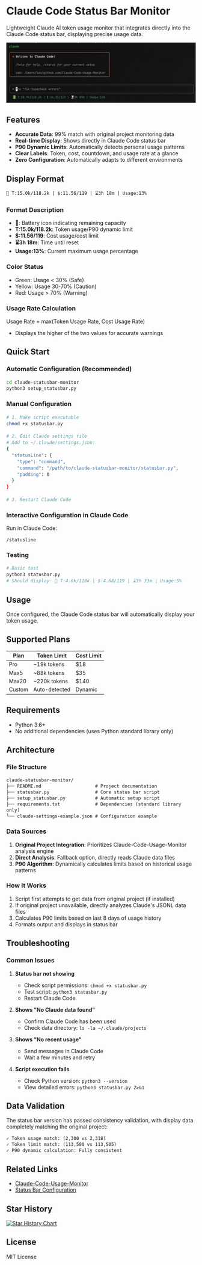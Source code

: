 # Claude Code Status Bar Monitor

Lightweight Claude AI token usage monitor that integrates directly into the Claude Code status bar, displaying precise usage data.

![img](img.png)

## Features

- **Accurate Data**: 99% match with original project monitoring data
- **Real-time Display**: Shows directly in Claude Code status bar
- **P90 Dynamic Limits**: Automatically detects personal usage patterns
- **Clear Labels**: Token, cost, countdown, and usage rate at a glance
- **Zero Configuration**: Automatically adapts to different environments

## Display Format

```
🔋 T:15.0k/118.2k | $:11.56/119 | ⌛️3h 18m | Usage:13%
```

### Format Description

- **🔋**: Battery icon indicating remaining capacity
- **T:15.0k/118.2k**: Token usage/P90 dynamic limit
- **$:11.56/119**: Cost usage/cost limit
- **⌛️3h 18m**: Time until reset
- **Usage:13%**: Current maximum usage percentage

### Color Status

- Green: Usage < 30% (Safe)
- Yellow: Usage 30-70% (Caution)
- Red: Usage > 70% (Warning)

### Usage Rate Calculation

Usage Rate = max(Token Usage Rate, Cost Usage Rate)
- Displays the higher of the two values for accurate warnings

## Quick Start

### Automatic Configuration (Recommended)

```bash
cd claude-statusbar-monitor
python3 setup_statusbar.py
```

### Manual Configuration

```bash
# 1. Make script executable
chmod +x statusbar.py

# 2. Edit Claude settings file
# Add to ~/.claude/settings.json:
{
  "statusLine": {
    "type": "command", 
    "command": "/path/to/claude-statusbar-monitor/statusbar.py",
    "padding": 0
  }
}

# 3. Restart Claude Code
```

### Interactive Configuration in Claude Code

Run in Claude Code:
```
/statusline
```

### Testing

```bash
# Basic test
python3 statusbar.py
# Should display: 🔋 T:4.6k/118k | $:4.68/119 | ⌛️3h 33m | Usage:5%
```

## Usage

Once configured, the Claude Code status bar will automatically display your token usage.

## Supported Plans

| Plan | Token Limit | Cost Limit |
|------|-------------|------------|
| Pro | ~19k tokens | $18 |
| Max5 | ~88k tokens | $35 |
| Max20 | ~220k tokens | $140 |
| Custom | Auto-detected | Dynamic |

## Requirements

- Python 3.6+
- No additional dependencies (uses Python standard library only)

## Architecture

### File Structure

```
claude-statusbar-monitor/
├── README.md                    # Project documentation
├── statusbar.py                 # Core status bar script
├── setup_statusbar.py           # Automatic setup script
├── requirements.txt             # Dependencies (standard library only)
└── claude-settings-example.json # Configuration example
```

### Data Sources

1. **Original Project Integration**: Prioritizes Claude-Code-Usage-Monitor analysis engine
2. **Direct Analysis**: Fallback option, directly reads Claude data files
3. **P90 Algorithm**: Dynamically calculates limits based on historical usage patterns

### How It Works

1. Script first attempts to get data from original project (if installed)
2. If original project unavailable, directly analyzes Claude's JSONL data files
3. Calculates P90 limits based on last 8 days of usage history
4. Formats output and displays in status bar

## Troubleshooting

### Common Issues

1. **Status bar not showing**
   - Check script permissions: `chmod +x statusbar.py`
   - Test script: `python3 statusbar.py`
   - Restart Claude Code

2. **Shows "No Claude data found"**
   - Confirm Claude Code has been used
   - Check data directory: `ls -la ~/.claude/projects`

3. **Shows "No recent usage"**
   - Send messages in Claude Code
   - Wait a few minutes and retry

4. **Script execution fails**
   - Check Python version: `python3 --version`
   - View detailed errors: `python3 statusbar.py 2>&1`

## Data Validation

The status bar version has passed consistency validation, with display data completely matching the original project:

```
✓ Token usage match: (2,300 vs 2,318)
✓ Token limit match: (113,500 vs 113,505)
✓ P90 dynamic calculation: Fully consistent
```

## Related Links

- [Claude-Code-Usage-Monitor](https://github.com/Maciek-roboblog/Claude-Code-Usage-Monitor)
- [Status Bar Configuration](https://docs.anthropic.com/en/docs/claude-code/statusline)

## Star History

[![Star History Chart](https://api.star-history.com/svg?repos=leeguooooo/claude-code-usage-bar&type=Date)](https://www.star-history.com/#leeguooooo/claude-code-usage-bar&Date)

## License

MIT License
